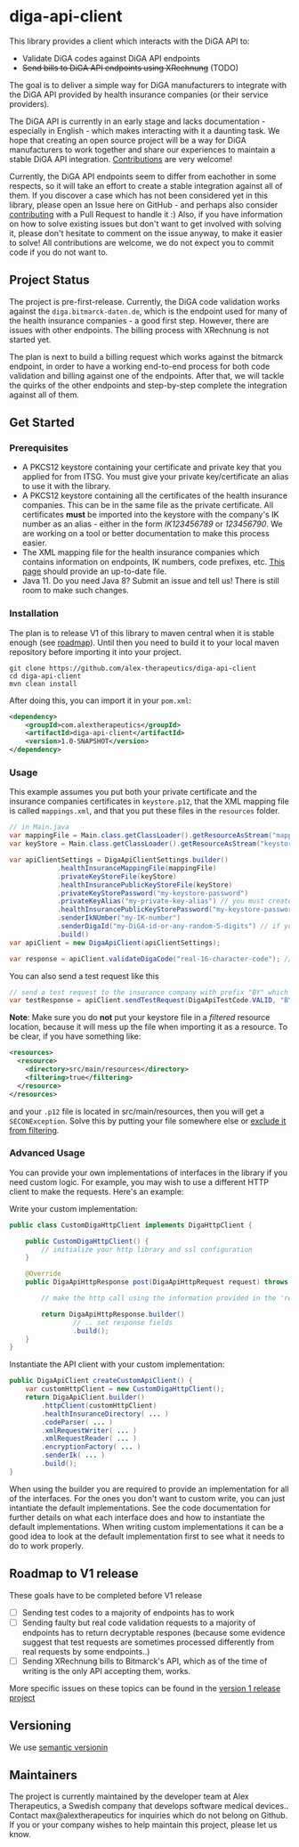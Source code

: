 # diga-api-client

This library provides a client which interacts with the DiGA API to:
- Validate DiGA codes against DiGA API endpoints
- ~~Send bills to DiGA API endpoints using XRechnung~~ (TODO)

The goal is to deliver a simple way for DiGA manufacturers to integrate with the DiGA API provided by health insurance companies (or their service providers).

The DiGA API is currently in an early stage and lacks documentation - especially in English - which makes interacting with it a daunting task. 
We hope that creating an open source project will be a way for DiGA manufacturers to work together and share our experiences to maintain a stable DiGA API integration.
[Contributions](CONTRIBUTING.md) are very welcome!

Currently, the DiGA API endpoints seem to differ from eachother in some respects, so it will take an effort to create a stable integration against all of them.
If you discover a case which has not been considered yet in this library, please open an Issue here on GitHub -  and perhaps also consider [contributing](CONTRIBUTING.md) with a Pull Request to handle it :)
Also, if you have information on how to solve existing issues but don't want to get involved with solving it, please don't hesitate to comment on the issue anyway, to make it easier to solve! 
All contributions are welcome, we do not expect you to commit code if you do not want to.

## Project Status
The project is pre-first-release. Currently, the DiGA code validation works against the `diga.bitmarck-daten.de`, which
is the endpoint used for many of the health insurance companies - a good first step. However, there are issues with other endpoints.
The billing process with XRechnung is not started yet.

The plan is next to build a billing request which works against the bitmarck endpoint, in order to have a working end-to-end process for both code validation and billing
against one of the endpoints. After that, we will tackle the quirks of the other endpoints and step-by-step complete the integration
against all of them.


## Get Started
### Prerequisites
* A PKCS12 keystore containing your certificate and private key that you applied for from ITSG. You must give your private key/certificate an alias
  to use it with the library.
* A PKCS12 keystore containing all the certificates of the health insurance companies. This can be in the same file as the private certificate. All certificates __must__
  be imported into the keystore with the company's IK number as an alias - either in the form _IK123456789_  or _123456790_. We are working on a tool or better documentation 
  to make this process easier.
* The XML mapping file for the health insurance companies which contains information on endpoints, IK numbers, code prefixes, etc.
  [This page](https://kkv.gkv-diga.de/) should provide an up-to-date file.
* Java 11. Do you need Java 8? Submit an issue and tell us! There is still room to make such changes.

### Installation
The plan is to release V1 of this library to maven central when it is stable enough (see [roadmap](#roadmap-to-v1-release)). 
Until then you need to build it to your local maven repository before importing it into your project.
```shell
git clone https://github.com/alex-therapeutics/diga-api-client
cd diga-api-client
mvn clean install
```
After doing this, you can import it in your `pom.xml`:
```xml
<dependency>
    <groupId>com.alextherapeutics</groupId>
    <artifactId>diga-api-client</artifactId>
    <version>1.0-SNAPSHOT</version>
</dependency>
```

### Usage

This example assumes you put both your private certificate and the insurance companies certificates in `keystore.p12`,
that the XML mapping file is called `mappings.xml`, and that you put these files in the `resources` folder.

```java
// in Main.java
var mappingFile = Main.class.getClassLoader().getResourceAsStream("mappings.xml");
var keyStore = Main.class.getClassLoader().getResourceAsStream("keystore.p12");

var apiClientSettings = DigaApiClientSettings.builder()
            .healthInsuranceMappingFile(mappingFile)
            .privateKeyStoreFile(keyStore)
            .healthInsurancePublicKeyStoreFile(keyStore)
            .privateKeyStorePassword("my-keystore-password")
            .privateKeyAlias("my-private-key-alias") // you must create this when creating the keystore
            .healthInsurancePublicKeyStorePassword("my-keystore-password")
            .senderIkNUmber("my-IK-number")
            .senderDigaId("my-DiGA-id-or-any-random-5-digits") // if you arent accepted as DiGA yet, just put 12345
            .build()
var apiClient = new DigaApiClient(apiClientSettings);

var response = apiClient.validateDigaCode("real-16-character-code"); // clean API for code validation
```

You can also send a test request like this

```java
// send a test request to the insurance company with prefix "BY" which should be be processed as valid by the API
var testResponse = apiClient.sendTestRequest(DigaApiTestCode.VALID, "BY"); 
```

__Note__: Make sure you do __not__ put your keystore file in a _filtered_ resource location, because it will mess up the file when importing it as a resource. To be clear, if you have something like:
```xml
<resources>
  <resource>
    <directory>src/main/resources</directory>
    <filtering>true</filtering>
  </resource>
</resources>
```
and your `.p12` file is located in src/main/resources, then you will get a `SECONException`. Solve this by putting your file somewhere else or [exclude it from filtering](https://stackoverflow.com/a/34750851/6428035).


### Advanced Usage

You can provide your own implementations of interfaces in the library if you need custom logic. For example, you may wish
to use a different HTTP client to make the requests. Here's an example:

Write your custom implementation:
```java
public class CustomDigaHttpClient implements DigaHttpClient {

    public CustomDigaHttpClient() {
        // initialize your http library and ssl configuration
    }

    @Override
    public DigaApiHttpResponse post(DigaApiHttpRequest request) throws DigaHttpClientException {

        // make the http call using the information provided in the 'request' object

        return DigaApiHttpResponse.builder()
                // .. set response fields
                .build();
    }
}
```

Instantiate the API client with your custom implementation:
```java
public DigaApiClient createCustomApiClient() {
    var customHttpClient = new CustomDigaHttpClient();
    return DigaApiClient.builder()
        .httpClient(customHttpClient)
        .healthInsuranceDirectory( ... )
        .codeParser( ... )
        .xmlRequestWriter( ... )
        .xmlRequestReader( ... )
        .encryptionFactory( ... )
        .senderIk( ... )
        .build();
}
```

When using the builder you are required to provide an implementation for all of the interfaces. For the ones you don't want to custom write,
you can just intantiate the default implementations. See the code documentation for further details on what each interface does and how to instantiate the default implementations.
When writing custom implementations it can be a good idea to look at the default implementation first to see what it needs to do to work properly.

## Roadmap to V1 release

These goals have to be completed before V1 release

- [ ] Sending test codes to a majority of endpoints has to work
- [ ] Sending faulty but real code validation requests to a majority of endpoints has to return decryptable respones (because some evidence suggest that test requests are sometimes processed differently from real requests by some endpoints..)
- [ ] Sending XRechnung bills to Bitmarck's API, which as of the time of writing is the only API accepting them, works.

More specific issues on these topics can be found in the [version 1 release project](https://github.com/alex-therapeutics/diga-api-client/projects/1)

## Versioning

We use [semantic versionin](https://semver.org/)

## Maintainers

The project is currently maintained by the developer team at Alex Therapeutics, a Swedish company that develops software medical devices.. Contact max@alextherapeutics for inquiries which do not belong on Github. If you or your company wishes to help maintain this project, please let us know.
